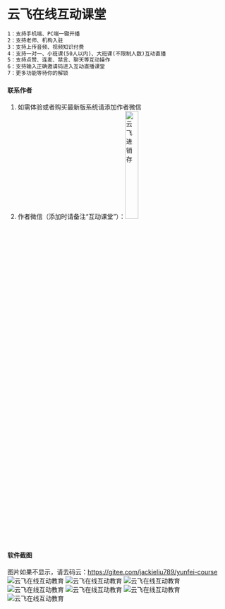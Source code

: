 # 云飞在线互动课堂

```html
1：支持手机端、PC端一键开播
2：支持老师、机构入驻
3：支持上传音频、视频知识付费
4：支持一对一、小班课(50人以内)、大班课(不限制人数)互动直播
5：支持点赞、连麦、禁言、聊天等互动操作
6：支持输入正确邀请码进入互动直播课堂
7：更多功能等待你的解锁
```

#### 联系作者

1.  如需体验或者购买最新版系统请添加作者微信
2.  作者微信（添加时请备注“互动课堂”）：<img src="https://github.com/Jackieliu789/yunfei-online-class/raw/master/images/kefu.png" alt="云飞进销存" width="25%"/>

#### 软件截图

图片如果不显示，请去码云：https://gitee.com/jackieliu789/yunfei-course
![云飞在线互动教育](https://gitee.com/jackieliu789/yunfei-course/raw/master/images/1.png)
![云飞在线互动教育](https://gitee.com/jackieliu789/yunfei-course/raw/master/images/2.png)
![云飞在线互动教育](https://gitee.com/jackieliu789/yunfei-course/raw/master/images/3.png)
![云飞在线互动教育](https://gitee.com/jackieliu789/yunfei-course/raw/master/images/4.jpg)
![云飞在线互动教育](https://gitee.com/jackieliu789/yunfei-course/raw/master/images/5.jpg)
![云飞在线互动教育](https://gitee.com/jackieliu789/yunfei-course/raw/master/images/6.jpg)
![云飞在线互动教育](https://gitee.com/jackieliu789/yunfei-course/raw/master/images/7.jpg)
